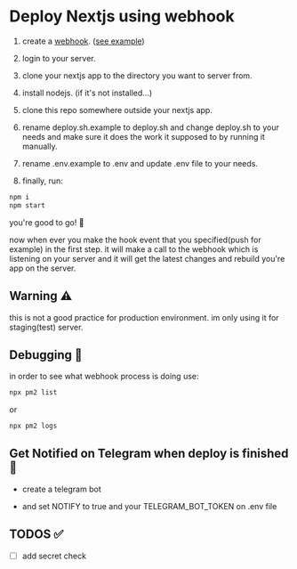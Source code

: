 # Deploy Nextjs using webhook

1. create a [webhook](https://docs.github.com/en/webhooks/using-webhooks/creating-webhooks). ([see example](webhook_example.png))

2. login to your server.

3. clone your nextjs app to the directory you want to server from.

4. install nodejs. (if it's not installed...)

5. clone this repo somewhere outside your nextjs app.

6. rename deploy.sh.example to deploy.sh and change deploy.sh to your needs and make sure it does the work it supposed to by running it manually.

7. rename .env.example to .env and update .env file to your needs.

8. finally, run:

```sh
npm i
npm start
```

you're good to go! 🎉  

now when ever you make the hook event that you specified(push for example) in the first step. it will make a call to the webhook which is listening on your server and it will get the latest changes and rebuild you're app on the server.

## Warning ⚠️

this is not a good practice for production environment. im only using it for staging(test) server.

## Debugging 🐞

in order to see what webhook process is doing use:

```sh
npx pm2 list
```

or

```sh
npx pm2 logs
```

## Get Notified on Telegram when deploy is finished  🔔

- create a telegram bot

- and set NOTIFY to true and your TELEGRAM_BOT_TOKEN on .env file

## TODOS ✅

- [ ] add secret check
